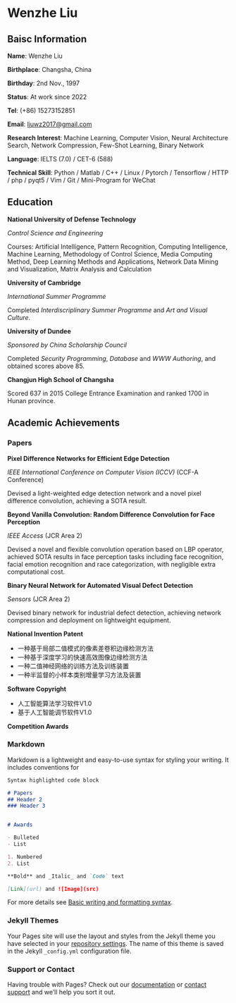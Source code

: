 <!-- ## Welcome to Wenzhe's Pages -->

<!-- You can use the [editor on GitHub](https://github.com/rrryan2016/liuwenzhe.github.io/edit/gh-pages/index.md) to maintain and preview the content for your website in Markdown files. -->

<!-- Whenever you commit to this repository, GitHub Pages will run [Jekyll](https://jekyllrb.com/) to rebuild the pages in your site, from the content in your Markdown files. -->

# Wenzhe Liu

## Baisc Information 

**Name**: Wenzhe Liu 

**Birthplace**: Changsha, China 

**Birthday**: 2nd Nov., 1997

**Status**: At work since 2022

**Tel**: (+86) 15273152851

**Email**: liuwz2017@gmail.com 

**Research Interest**: Machine Learning, Computer Vision, Neural Architecture Search, Network Compression, Few-Shot Learning, Binary Network

**Language**: IELTS (7.0) / CET-6 (588)

**Technical Skill**: Python / Matlab / C++ / Linux / Pytorch / Tensorflow / HTTP / php / pyqt5 / Vim / Git / Mini-Program for WeChat


## Education 

**National University of Defense Technology**

_Control Science and Engineering_

Courses: Artificial Intelligence, Pattern Recognition, Computing Intelligence, Machine Learning, Methodology of Control Science, Media Computing Method, Deep Learning Methods and Applications, Network Data Mining and Visualization, Matrix Analysis and Calculation 

**University of Cambridge**

_International Summer Programme_

Completed _Interdiscriplinary Summer Programme_ and _Art and Visual Culture_.

**University of Dundee**

_Sponsored by China Scholarship Council_

Completed _Security Programming_, _Database_ and _WWW Authoring_, and obtained scores above 85. 

**Changjun High School of Changsha**

Scored 637 in 2015 College Entrance Examination and ranked 1700 in Hunan province.

## Academic Achievements 

### Papers 

**Pixel Difference Networks for Efficient Edge Detection** 

_IEEE International Conference on Computer Vision (ICCV)_ (CCF-A Conference) 

Devised a light-weighted edge detection network and a novel pixel difference convolution, achieving a SOTA result. 

**Beyond Vanilla Convolution: Random Difference Convolution for Face Perception**

_IEEE Access_ (JCR Area 2)

Devised a novel and flexible convolution operation based on LBP operator, achieved SOTA results in face perception tasks including face recognition, facial emotion recognition and race categorization, with negligible extra computational cost. 

**Binary Neural Network for Automated Visual Defect Detection** 

_Sensors_ (JCR Area 2)

Devised binary network for industrial defect detection, achieving network compression and deployment on lightweight equipment. 

**National Invention Patent**

* 一种基于局部二值模式的像素差卷积边缘检测方法
* 一种基于深度学习的快速高效图像边缘检测方法
* 一种二值神经网络的训练方法及训练装置
* 一种半监督的小样本类别增量学习方法及装置

**Software Copyright**

* 人工智能算法学习软件V1.0
* 基于人工智能调节软件V1.0

**Competition Awards**





### Markdown

Markdown is a lightweight and easy-to-use syntax for styling your writing. It includes conventions for

```markdown
Syntax highlighted code block

# Papers
## Header 2
### Header 3


# Awards

- Bulleted
- List

1. Numbered
2. List

**Bold** and _Italic_ and `Code` text

[Link](url) and ![Image](src)
```

For more details see [Basic writing and formatting syntax](https://docs.github.com/en/github/writing-on-github/getting-started-with-writing-and-formatting-on-github/basic-writing-and-formatting-syntax).

### Jekyll Themes

Your Pages site will use the layout and styles from the Jekyll theme you have selected in your [repository settings](https://github.com/rrryan2016/liuwenzhe.github.io/settings/pages). The name of this theme is saved in the Jekyll `_config.yml` configuration file.

### Support or Contact

Having trouble with Pages? Check out our [documentation](https://docs.github.com/categories/github-pages-basics/) or [contact support](https://support.github.com/contact) and we’ll help you sort it out.
